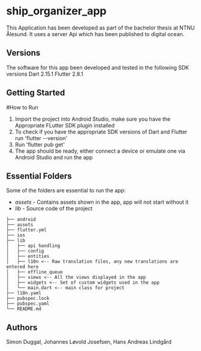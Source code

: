 # ship_organizer_app

This Application has been developed as part of the bachelor thesis at NTNU Ålesund. It uses a server 
Api which has been published to digital ocean. 

## Versions
The software for this app been developed and tested in the following SDK versions
Dart    2.15.1
Flutter 2.8.1

## Getting Started
#How to Run
1. Import the project into Android Studio, make sure you have the Appropriate FLutter SDK plugin installed
2. To check if you have the appropriate SDK versions of Dart and Flutter run 'flutter --version'
3. Run 'flutter pub get'
4. The app should be ready, either connect a device or emulate one via Android Studio and run the app

## Essential Folders
Some of the folders are essential to run the app:
* *assets* - Contains assets shown in the app, app will not start without it
* *lib*    - Source code of the project

```
├── android
├── assets
├── flutter.yml
├── ios
├── lib
│   ├── api handling
│   ├── config
│   ├── entities
│   ├── l10n <-- Raw translation files, any new translations are entered here
│   ├── offline_queue 
│   ├── views <-- All the views displayed in the app
│   ├── widgets <-- Set of custom widgets used in the app
│   └── main.dart <-- main class for project
├── l10n.yaml
├── pubspec.lock
├── pubspec.yaml 
└── README.md
```

## Authors
Simon Duggal, Johannes Løvold Josefsen, Hans Andreas Lindgård
